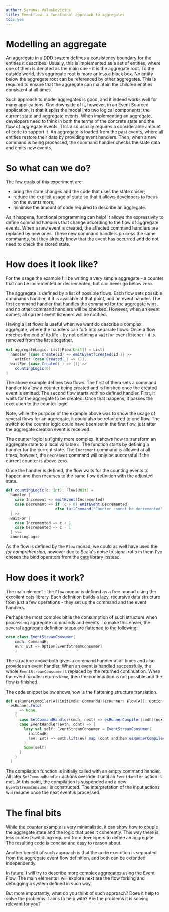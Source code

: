 ```yaml
---
author: Sarunas Valaskevicius
title: Eventflow: a functional approach to aggregates
toc: yes
---
```


Modelling an aggregate
========

An aggregate in a DDD system defines a consistency boundary for the entities it describes. Usually, this is implemented as a set of entities, where one of them is denoted as the main one - it is the aggregate root. To the outside world, this aggregate root is more or less a black box. No entity below the aggregate root can be referenced by other aggregates. This is required to ensure that the aggregate can maintain the children entities consistent at all times.

Such approach to model aggregates is good, and it indeed works well for many applications. One downside of it, however, in an Event Sourced application, is that it splits the model into two logical components: the current state and aggregate events. When implementing an aggregate, developers need to think in both the terms of the concrete state and the flow of aggregate events. This also usually requires a considerable amount of code to support it. An aggregate is loaded from the past events, where all entities restore their data by providing event handlers. Then, when a new command is being processed, the command handler checks the state data and emits new events.

So what can we do?
========================

The few goals of this experiment are:

  - bring the state changes and the code that uses the state closer;
  - reduce the explicit usage of state so that it allows developers to focus on the events more;
  - minimise the amount of code required to describe an aggregate.

As it happens, functional programming can help! It allows the expressivity to define command handlers that change according to the flow of aggregate events. When a new event is created, the affected command handlers are replaced by new ones. These new command handlers process the same commands, but they already know that the event has occurred and do not need to check the stored state.

How does it look like?
======================

For the usage the example I'll be writing a very simple aggregate - a counter that can be incremented or decremented, but can never go below zero.

The aggregate is defined by a list of possible flows. Each flow sets possible commands handler, if it is available at that point, and an event handler. The first command handler that handles the command for the aggregate wins, and no other command handlers will be checked. However, when an event comes, all current event listeners will be notified.

Having a list flows is useful when we want do describe a complex aggregate, where the handlers can fork into separate flows. Once a flow reaches the end of its life - by not defining a `waitFor` event listener - it is removed from the list altogether.

````scala
val aggregateLogic: List[Flow[Unit]] = List(
  handler {case Create(id) => emitEvent(Created(id))} >> 
    waitFor {case Created(_) => ()},
  waitFor {case Created(_) => ()} >>
    countingLogic(0)
)
````

The above example defines two flows. The first of them sets a command handler to allow a counter being created and is finished once the created event is emitted. The second flow starts with no defined handler. First, it waits for the aggregate to be created. Once that happens, it passes the execution to the counter logic.

Note, while the purpose of the example above was to show the usage of several flows for an aggregate, it could also be refactored to one flow. The switch to the counter logic could have been set in the first flow, just after the aggregate creation event is received.

The counter logic is slightly more complex. It shows how to transform an aggregate state to a local variable `c`. The function starts by defining a handler for the current state. The `Increment` command is allowed at all times, however, the `Decrement` command will only be successful if the current counter is above zero.

Once the handler is defined, the flow waits for the counting events to happen and then recurses to the same flow definition with the adjusted state.

````scala
def countingLogic(c: Int): Flow[Unit] =
  handler {
    case Increment => emitEvent(Incremented)
    case Decrement => if (c > 0) emitEvent(Decremented)
                      else failCommand("Counter cannot be decremented")
  } >>
  waitFor {
    case Incremented => c + 1
    case Decremented => c - 1
  } >>=
  countingLogic
````

As the flow is defined by the `Flow` monad, we could as well have used the _for comprehension_, however due to Scala's noise to signal ratio in them I've chosen the bind operators from the [cats](https://github.com/non/cats) library instead.


How does it work?
=================

The main element - the `Flow` monad is defined as a free monad using the excellent cats library. Each definition builds a lazy, recursive data structure from just a few operations - they set up the command and the event handlers.

Perhaps the most complex bit is the consumption of such structure when processing aggregate commands and events. To make this easier, the several aggregate definition steps are flattened to the following:

````scala
case class EventStreamConsumer(
    cmdh: CommandH,
    evh: Evt => Option[EventStreamConsumer]
    )
````

The structure above both gives a command handler at all times and also provides an event handler. When an event is handled successfully, the whole `EventStreamConsumer` is replaced by the returned continuation. When the event handler returns `None`, then the continuation is not possible and the flow is finished.

The code snippet below shows how is the flattening structure translation.

````scala
def esRunnerCompiler[A](initCmdH: CommandH)(esRunner: Flow[A]): Option[EventStreamConsumer] =
  esRunner.fold(
    _ => None,
    {
      case SetCommandHandler(cmdh, next) => esRunnerCompiler(cmdh)(next)
      case EventHandler(evth, cont) => {
        lazy val self: EventStreamConsumer = EventStreamConsumer(
          initCmdH,
          (ev: Evt) => evth.lift(ev) map (cont andThen esRunnerCompiler(initCmdH)) getOrElse Some(self)
        )
        Some(self)
      }
    }
  )
````

The compilation function is initially called with an empty command handler. All later `SetCommandHandler` actions override it until  an `EventHandler` action is met. At this point, the compilation is suspended and a new `EventStreamConsumer` is constructed. The interpretation of the input actions will resume once the next event is processed.

The final bits
=======

While the counter example is very minimalistic, it can show how to couple the aggregate state and the logic that uses it coherently. This way there is less context switching required from developers to define an aggregate. The resulting code is concise and easy to  reason about.

Another benefit of such approach is that the code execution is separated from the aggregate event flow definition, and both can be extended independently.

In future, I will try to describe more complex aggregates using the Event Flow. The main elements I will explore next are the flow forking and debugging a system defined in such way.

But more importantly, what do you think of such approach? Does it help to solve the problems it aims to help with? Are the problems  it is solving relevant for you?

